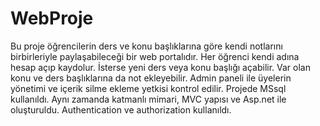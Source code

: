 # WebProje
Bu proje öğrencilerin ders ve konu başlıklarına göre kendi notlarını birbirleriyle paylaşabileceği bir web portalıdır. Her öğrenci kendi  adına hesap açıp kaydolur. 
İsterse yeni ders veya konu başlığı açabilir. Var olan konu ve ders başlıklarına da not ekleyebilir. 
Admin paneli ile üyelerin yönetimi ve içerik silme ekleme yetkisi kontrol edilir.
Projede MSsql kullanıldı. Aynı zamanda katmanlı mimari, MVC yapısı ve Asp.net ile oluşturuldu. Authentication ve authorization kullanıldı.
